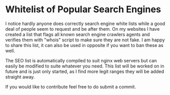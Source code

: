 # Whitelist of Popular Search Engines

I notice hardly anyone does correctly search engine white lists while a good deal of people seem to request and be after them. On my websites I have created a list that flags all known search engine crawlers agents and verifies them with "whois" script to make sure they are not fake. I am happy to share this list, it can also be used in opposite if you want to ban these as well.

The SEO list is automatically compiled to suit nginx web servers but can easily be modified to suite whatever you need. This list will be worked on in future and is just only started, as I find more legit ranges they will be added straight away.

If you would like to contribute feel free to do submit a commit.